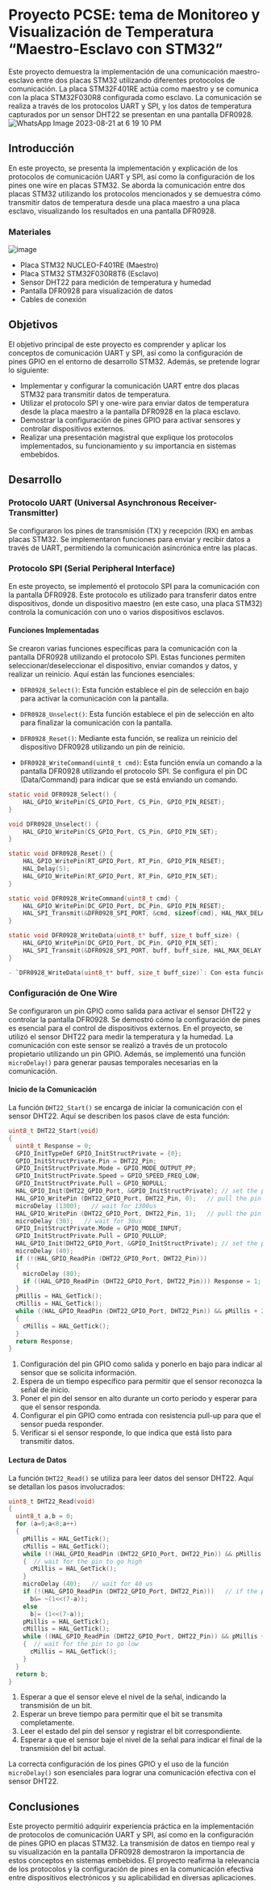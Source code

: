# Proyecto PCSE: tema de Monitoreo y Visualización de Temperatura “Maestro-Esclavo con STM32”

Este proyecto demuestra la implementación de una comunicación maestro-esclavo entre dos placas STM32 utilizando diferentes protocolos de comunicación. La placa STM32F401RE actúa como maestro y se comunica con la placa STM32F030R8 configurada como esclavo. La comunicación se realiza a través de los protocolos UART y SPI, y los datos de temperatura capturados por un sensor DHT22 se presentan en una pantalla DFR0928.
![WhatsApp Image 2023-08-21 at 6 19 10 PM](https://github.com/Kzamudioq/PdM_workspace/assets/138271936/e71f1611-975d-48ab-99a1-a6d855e5b61f)


## Introducción

En este proyecto, se presenta la implementación y explicación de los protocolos de comunicación UART y SPI, así como la configuración de los pines one wire en placas STM32. Se aborda la comunicación entre dos placas STM32 utilizando los protocolos mencionados y se demuestra cómo transmitir datos de temperatura desde una placa maestro a una placa esclavo, visualizando los resultados en una pantalla DFR0928.

###  Materiales

![image](https://github.com/Kzamudioq/PdM_workspace/assets/138271936/f4eb165a-0563-4c8b-b246-b483456439ed)


- Placa STM32 NUCLEO-F401RE (Maestro)
- Placa STM32 STM32F030R8T6 (Esclavo)
- Sensor DHT22 para medición de temperatura y humedad
- Pantalla DFR0928 para visualización de datos
- Cables de conexión




## Objetivos

El objetivo principal de este proyecto es comprender y aplicar los conceptos de comunicación UART y SPI, así como la configuración de pines GPIO en el entorno de desarrollo STM32. Además, se pretende lograr lo siguiente:

- Implementar y configurar la comunicación UART entre dos placas STM32 para transmitir datos de temperatura.
- Utilizar el protocolo SPI y one-wire para enviar datos de temperatura desde la placa maestro a la pantalla DFR0928 en la placa esclavo.
- Demostrar la configuración de pines GPIO para activar sensores y controlar dispositivos externos.
- Realizar una presentación magistral que explique los protocolos implementados, su funcionamiento y su importancia en sistemas embebidos.

## Desarrollo

### Protocolo UART (Universal Asynchronous Receiver-Transmitter)

Se configuraron los pines de transmisión (TX) y recepción (RX) en ambas placas STM32. Se implementaron funciones para enviar y recibir datos a través de UART, permitiendo la comunicación asincrónica entre las placas.

### Protocolo SPI (Serial Peripheral Interface)

En este proyecto, se implementó el protocolo SPI para la comunicación con la pantalla DFR0928. Este protocolo es utilizado para transferir datos entre dispositivos, donde un dispositivo maestro (en este caso, una placa STM32) controla la comunicación con uno o varios dispositivos esclavos.

#### Funciones Implementadas

Se crearon varias funciones específicas para la comunicación con la pantalla DFR0928 utilizando el protocolo SPI. Estas funciones permiten seleccionar/deseleccionar el dispositivo, enviar comandos y datos, y realizar un reinicio. Aquí están las funciones esenciales:

- `DFR0928_Select()`: Esta función establece el pin de selección en bajo para activar la comunicación con la pantalla.

- `DFR0928_Unselect()`: Esta función establece el pin de selección en alto para finalizar la comunicación con la pantalla.

- `DFR0928_Reset()`: Mediante esta función, se realiza un reinicio del dispositivo DFR0928 utilizando un pin de reinicio.

- `DFR0928_WriteCommand(uint8_t cmd)`: Esta función envía un comando a la pantalla DFR0928 utilizando el protocolo SPI. Se configura el pin DC (Data/Command) para indicar que se está enviando un comando.

```c
static void DFR0928_Select() {
    HAL_GPIO_WritePin(CS_GPIO_Port, CS_Pin, GPIO_PIN_RESET);
}

void DFR0928_Unselect() {
    HAL_GPIO_WritePin(CS_GPIO_Port, CS_Pin, GPIO_PIN_SET);
}

static void DFR0928_Reset() {
    HAL_GPIO_WritePin(RT_GPIO_Port, RT_Pin, GPIO_PIN_RESET);
    HAL_Delay(5);
    HAL_GPIO_WritePin(RT_GPIO_Port, RT_Pin, GPIO_PIN_SET);
}

static void DFR0928_WriteCommand(uint8_t cmd) {
    HAL_GPIO_WritePin(DC_GPIO_Port, DC_Pin, GPIO_PIN_RESET);
    HAL_SPI_Transmit(&DFR0928_SPI_PORT, &cmd, sizeof(cmd), HAL_MAX_DELAY);
}

static void DFR0928_WriteData(uint8_t* buff, size_t buff_size) {
    HAL_GPIO_WritePin(DC_GPIO_Port, DC_Pin, GPIO_PIN_SET);
    HAL_SPI_Transmit(&DFR0928_SPI_PORT, buff, buff_size, HAL_MAX_DELAY);
}

- `DFR0928_WriteData(uint8_t* buff, size_t buff_size)`: Con esta función, se envían datos a la pantalla DFR0928. Se configura el pin DC para indicar que se están enviando datos.

```

### Configuración de One Wire

Se configuraron un pin GPIO como salida para activar el sensor DHT22 y controlar la pantalla DFR0928. Se demostró cómo la configuración de pines es esencial para el control de dispositivos externos.
En el proyecto, se utilizó el sensor DHT22 para medir la temperatura y la humedad. La comunicación con este sensor se realizó a través de un protocolo propietario utilizando un pin GPIO. Además, se implementó una función `microDelay()` para generar pausas temporales necesarias en la comunicación.

#### Inicio de la Comunicación

La función `DHT22_Start()` se encarga de iniciar la comunicación con el sensor DHT22. Aquí se describen los pasos clave de esta función:

```c
uint8_t DHT22_Start(void)
{
  uint8_t Response = 0;
  GPIO_InitTypeDef GPIO_InitStructPrivate = {0};
  GPIO_InitStructPrivate.Pin = DHT22_Pin;
  GPIO_InitStructPrivate.Mode = GPIO_MODE_OUTPUT_PP;
  GPIO_InitStructPrivate.Speed = GPIO_SPEED_FREQ_LOW;
  GPIO_InitStructPrivate.Pull = GPIO_NOPULL;
  HAL_GPIO_Init(DHT22_GPIO_Port, &GPIO_InitStructPrivate); // set the pin as output
  HAL_GPIO_WritePin (DHT22_GPIO_Port, DHT22_Pin, 0);   // pull the pin low
  microDelay (1300);   // wait for 1300us
  HAL_GPIO_WritePin (DHT22_GPIO_Port, DHT22_Pin, 1);   // pull the pin high
  microDelay (30);   // wait for 30us
  GPIO_InitStructPrivate.Mode = GPIO_MODE_INPUT;
  GPIO_InitStructPrivate.Pull = GPIO_PULLUP;
  HAL_GPIO_Init(DHT22_GPIO_Port, &GPIO_InitStructPrivate); // set the pin as input
  microDelay (40);
  if (!(HAL_GPIO_ReadPin (DHT22_GPIO_Port, DHT22_Pin)))
  {
    microDelay (80);
    if ((HAL_GPIO_ReadPin (DHT22_GPIO_Port, DHT22_Pin))) Response = 1;
  }
  pMillis = HAL_GetTick();
  cMillis = HAL_GetTick();
  while ((HAL_GPIO_ReadPin (DHT22_GPIO_Port, DHT22_Pin)) && pMillis + 2 > cMillis)
  {
    cMillis = HAL_GetTick();
  }
  return Response;
}
```
1. Configuración del pin GPIO como salida y ponerlo en bajo para indicar al sensor que se solicita información.
2. Espera de un tiempo específico para permitir que el sensor reconozca la señal de inicio.
3. Poner el pin del sensor en alto durante un corto período y esperar para que el sensor responda.
4. Configurar el pin GPIO como entrada con resistencia pull-up para que el sensor pueda responder.
5. Verificar si el sensor responde, lo que indica que está listo para transmitir datos.

#### Lectura de Datos

La función `DHT22_Read()` se utiliza para leer datos del sensor DHT22. Aquí se detallan los pasos involucrados:

```c
uint8_t DHT22_Read(void)
{
  uint8_t a,b = 0;
  for (a=0;a<8;a++)
  {
    pMillis = HAL_GetTick();
    cMillis = HAL_GetTick();
    while (!(HAL_GPIO_ReadPin (DHT22_GPIO_Port, DHT22_Pin)) && pMillis + 2 > cMillis)
    {  // wait for the pin to go high
      cMillis = HAL_GetTick();
    }
    microDelay (40);   // wait for 40 us
    if (!(HAL_GPIO_ReadPin (DHT22_GPIO_Port, DHT22_Pin)))   // if the pin is low
      b&= ~(1<<(7-a));
    else
      b|= (1<<(7-a));
    pMillis = HAL_GetTick();
    cMillis = HAL_GetTick();
    while ((HAL_GPIO_ReadPin (DHT22_GPIO_Port, DHT22_Pin)) && pMillis + 2 > cMillis)
    {  // wait for the pin to go low
      cMillis = HAL_GetTick();
    }
  }
  return b;
}
```
1. Esperar a que el sensor eleve el nivel de la señal, indicando la transmisión de un bit.
2. Esperar un breve tiempo para permitir que el bit se transmita completamente.
3. Leer el estado del pin del sensor y registrar el bit correspondiente.
4. Esperar a que el sensor baje el nivel de la señal para indicar el final de la transmisión del bit actual.

La correcta configuración de los pines GPIO y el uso de la función `microDelay()` son esenciales para lograr una comunicación efectiva con el sensor DHT22.


## Conclusiones

Este proyecto permitió adquirir experiencia práctica en la implementación de protocolos de comunicación UART y SPI, así como en la configuración de pines GPIO en placas STM32. La transmisión de datos en tiempo real y su visualización en la pantalla DFR0928 demostraron la importancia de estos conceptos en sistemas embebidos. El proyecto reafirma la relevancia de los protocolos y la configuración de pines en la comunicación efectiva entre dispositivos electrónicos y su aplicabilidad en diversas aplicaciones.
